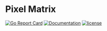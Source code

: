 # Pixel Matrix

[![Go Report Card](https://goreportcard.com/badge/github.com/telecom-tower/pixtrix)](https://goreportcard.com/report/github.com/telecom-tower/pixtrix)
[![Documentation](https://godoc.org/github.com/telecom-tower/pixtrix?status.svg)](https://godoc.org/github.com/telecom-tower/pixtrix)
[![license](https://img.shields.io/github/license/telecom-tower/pixtrix.svg)](https://github.com/telecom-tower/pixtrix/blob/master/LICENSE)